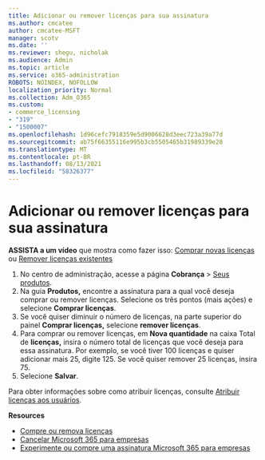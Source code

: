 ```yaml
---
title: Adicionar ou remover licenças para sua assinatura
ms.author: cmcatee
author: cmcatee-MSFT
manager: scotv
ms.date: ''
ms.reviewer: shegu, nicholak
ms.audience: Admin
ms.topic: article
ms.service: o365-administration
ROBOTS: NOINDEX, NOFOLLOW
localization_priority: Normal
ms.collection: Adm_O365
ms.custom:
- commerce_licensing
- "319"
- "1500007"
ms.openlocfilehash: 1d96cefc7918359e5d9006628d3eec723a39a77d
ms.sourcegitcommit: ab75f66355116e995b3cb5505465b31989339e28
ms.translationtype: MT
ms.contentlocale: pt-BR
ms.lasthandoff: 08/13/2021
ms.locfileid: "58326377"
---
```

# <a name="add-or-remove-licenses-for-your-subscription"></a>Adicionar ou remover licenças para sua assinatura

**ASSISTA a um vídeo** que mostra como fazer isso: [Comprar novas licenças](https://go.microsoft.com/fwlink/p/?linkid=2154857) ou [Remover licenças existentes](https://go.microsoft.com/fwlink/p/?linkid=2154938)

1. No centro de administração, acesse a página **Cobrança** > [Seus produtos](https://go.microsoft.com/fwlink/p/?linkid=842054).
2. Na guia **Produtos,** encontre a assinatura para a qual você deseja comprar ou remover licenças. Selecione os três pontos (mais ações) e selecione **Comprar licenças**.
3. Se você quiser diminuir o número de licenças, na parte superior do painel **Comprar licenças,** selecione **remover licenças**.
4. Para comprar ou remover licenças, em **Nova quantidade** na caixa Total de **licenças,** insira o número total de licenças que você deseja para essa assinatura. Por exemplo, se você tiver 100 licenças e quiser adicionar mais 25, digite 125. Se você quiser remover 25 licenças, insira 75.
5. Selecione **Salvar**.

Para obter informações sobre como atribuir licenças, consulte [Atribuir licenças aos usuários](https://docs.microsoft.com/microsoft-365/admin/manage/assign-licenses-to-users).

**Resources**
  
- [Compre ou remova licenças](https://docs.microsoft.com/microsoft-365/commerce/licenses/buy-licenses)
- [Cancelar Microsoft 365 para empresas](https://docs.microsoft.com/microsoft-365/commerce/subscriptions/cancel-your-subscription)
- [Experimente ou compre uma assinatura Microsoft 365 para empresas](https://docs.microsoft.com/microsoft-365/commerce/try-or-buy-microsoft-365)